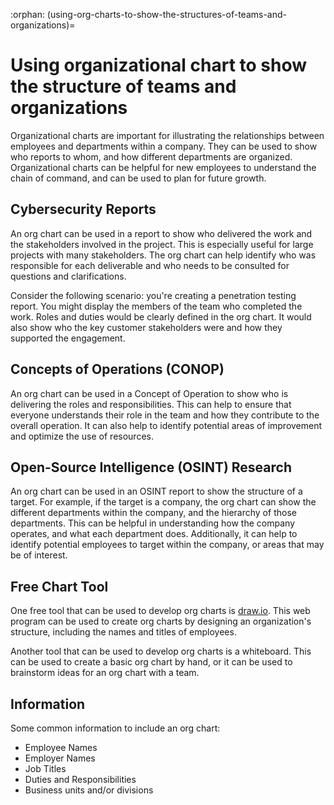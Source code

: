 :orphan:
(using-org-charts-to-show-the-structures-of-teams-and-organizations)=

# Using organizational chart to show the structure of teams and organizations

Organizational charts are important for illustrating the relationships between employees and departments within a company. They can be used to show who reports to whom, and how different departments are organized. Organizational charts can be helpful for new employees to understand the chain of command, and can be used to plan for future growth.

## Cybersecurity Reports

An org chart can be used in a report to show who delivered the work and the stakeholders involved in the project. This is especially useful for large projects with many stakeholders. The org chart can help identify who was responsible for each deliverable and who needs to be consulted for questions and clarifications.

Consider the following scenario: you're creating a penetration testing report. You might display the members of the team who completed the work. Roles and duties would be clearly defined in the org chart. It would also show who the key customer stakeholders were and how they supported the engagement.

## Concepts of Operations (CONOP)

An org chart can be used in a Concept of Operation to show who is delivering the roles and responsibilities. This can help to ensure that everyone understands their role in the team and how they contribute to the overall operation. It can also help to identify potential areas of improvement and optimize the use of resources.

## Open-Source Intelligence (OSINT) Research

An org chart can be used in an OSINT report to show the structure of a target. For example, if the target is a company, the org chart can show the different departments within the company, and the hierarchy of those departments. This can be helpful in understanding how the company operates, and what each department does. Additionally, it can help to identify potential employees to target within the company, or areas that may be of interest.

## Free Chart Tool

One free tool that can be used to develop org charts is [draw.io](https://draw.io). This web program can be used to create org charts by designing an organization's structure, including the names and titles of employees.

Another tool that can be used to develop org charts is a whiteboard. This can be used to create a basic org chart by hand, or it can be used to brainstorm ideas for an org chart with a team.

## Information

Some common information to include an org chart:

- Employee Names
- Employer Names
- Job Titles
- Duties and Responsibilities
- Business units and/or divisions
